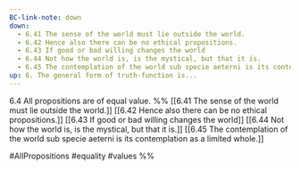 ```yaml
---
BC-link-note: down
down:
  - 6.41 The sense of the world must lie outside the world.
  - 6.42 Hence also there can be no ethical propositions.
  - 6.43 If good or bad willing changes the world
  - 6.44 Not how the world is, is the mystical, but that it is.
  - 6.45 The contemplation of the world sub specie aeterni is its contemplation as a limited whole.
up: 6. The general form of truth-function is...
---
```

6.4 All propositions are of equal value.
%%
[[6.41 The sense of the world must lie outside the world.]]
[[6.42 Hence also there can be no ethical propositions.]]
[[6.43 If good or bad willing changes the world]]
[[6.44 Not how the world is, is the mystical, but that it is.]]
[[6.45 The contemplation of the world sub specie aeterni is its contemplation as a limited whole.]]

#AllPropositions #equality #values %%